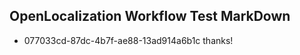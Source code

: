 ## OpenLocalization Workflow Test MarkDown
* 077033cd-87dc-4b7f-ae88-13ad914a6b1c thanks!

<!--HONumber=Jul16_HO3-->


